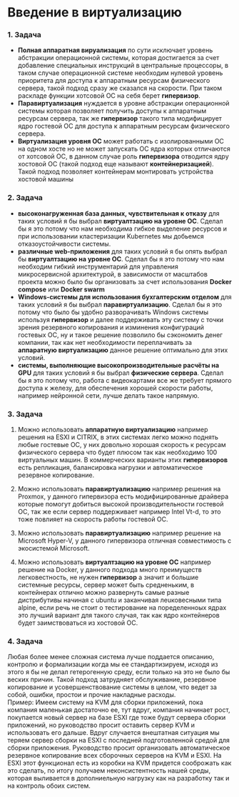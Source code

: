 # Введение в виртуализацию

### 1. Задача
- **Полная аппаратная вируализация** по сути исключает уровень абстракции операционной системы, которая достигается за счет добавление специальных инструкций в центральные процессоры, в таком случае операционной системе необходим нулевой уровень приоритета для доступа к аппаратным ресурсам физического сервера, такой подход сразу же сказался на скорости. При таком раскладе функции хотсовой ОС на себя берет **гипервизор**.
- **Паравиртуализация** нуждается в уровне абстракции операционной системы которая позволяет получить доступы к аппаратным ресурсам сервера, так же **гипервизор** такого типа модифицирует ядро гостевой ОС для доступа к аппаратным ресурсам физического сервера.
- **Виртуализация уровня ОС** может работать с изолированными ОС на одном хосте но не может запускать ОС  ядра которых отличаются от хотсовой ОС, в данном случае роль **гипервизора** отводится ядру хостовой ОС (такой подход еще называют **контейнеризацией**). Такой подход позволяет контейнерам монтировать устройства хостовой машины

### 2. Задача
- **высоконагруженная база данных, чувствительная к отказу** для таких условий я бы выбрал **виртуалтзацию на уровне ОС**. Сделал бы я это потому что нам необходима гибкое выделение ресурсов и при использовании кластеризации Kubernetes мы добьемся отказоустойчивости системы.
- **различные web-приложения** для таких условий я бы опять выбрал бы **виртуалтзацию на уровне ОС**. Сделал бы я это потому что нам необходим гибкий инструментарий для управления микросервисной архитектурой, в зависимости от масштабов проекта можно было бы организовать за счет использования **Docker compose** или **Docker swarm**
- **Windows-системы для использования бухгалтерским отделом** для таких условий я бы выбрал **паравиртуализацию**. Сделал бы я это потому что было бы удобно разворачивать Windows системы используя **гипервизор** и далее поддерживать эту систему с точки зрения резервного копирования и изминения конфигураций гостевых ОС, ну и такое решение позволило бы сэкономить денег компании, так как нет необходимости переплачивать за **аппаратную виртуализацию** данное решение оптимально для этих условий.
- **системы, выполняющие высокопроизводительные расчёты на GPU** для таких условий я бы выбрал **физические сервера**. Сделал бы я это потому что, работа с видеокартами все же требует прямого доступа к железу, для обеспечения хорошей скорости работы, например нейронной сети, лучше делать такое напрямую.

### 3. Задача
1. Можно использовать **аппаратную виртуализацию**  например решения на ESXI и CITRIX, в этих системах легко можно поднять любые гостевые ОС, у них довольно хорошая скорость к ресурсам физического сервера что будет плюсом так как необходимо 100 виртуальных машин. В коммерческих варианты этих **гипервизоров** есть репликация, балансировка нагрузки и автоматическое резервное копирование.

2. Можно использовать **паравиртуализацию** например решения на Proxmox, у данного гипервизора есть модифицированные драйвера которые помогут добиться высокой производительности гостевой ОС, так же если сервер поддерживает например Intel Vt-d, то это тоже повлияет на скорость работы гостевой ОС.

3. Можно использовать **паравиртуализацию** например решение на Microsoft Hyper-V, у данного гипервизора отличная совместимость с экосистемой Microsoft.

4. Можно использовать **виртуалтзацию на уровне ОС** например решение на Docker, у данного подхода много преимуществ легковестность, не нужен **гипервизор** а значит и большие системные ресурсы, сервер может быть средненьким, в контейнерах отлично можно развернуть самые разные дистрибутивы начиная с ubuntu и заканчивая леuковесными типа alpine, если речь не стоит о тестирование на поределенноых ядрах это лучший вариант для такого случая, так как ядро контейнеров будет заимствоваться из хостовой ОС.

### 4. Задача
Любая более менее сложная система лучше поддается описанию, контролю и формализации когда мы ее стандартизируем, исходя из этого я бы не делал гетерогенную среду, если только на это не было бы веских причин. Такой подход затрудняет обслуживание, резервное копирование и усовершенствование системы в целом, что ведет за собой, ошибки, простои и прочие накладные расходы.<br>
Пример: 
Имеем систему на KVM для сборки приложений, пока компания маленькая достаточно ее, тут вдруг, компания начинает рост, покупается новый сервер на базе ESXI где тоже будут сервера сборки приложений, но руководство просит оставить сервер KVM и использовать его дальше. Вдруг случается внештатная ситуация мы теряем сервер сборки на ESXI с последней подготовленной средой для сборки приложения. Руководство просит организовать автоматическое резервное копирование всех сборочных серверов на KVM и ESXI. На ESXI этот функционал есть из коробки на KVM придется сооброжать как это сделать, по итогу получаем неконсистентность нашей среды, которая выливается в дополниельную нагрузку как на разработку так и на контроль обоих систем.


